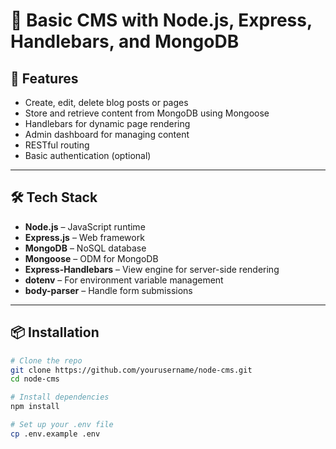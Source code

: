 # 📝 Basic CMS with Node.js, Express, Handlebars, and MongoDB

## 🚀 Features

- Create, edit, delete blog posts or pages
- Store and retrieve content from MongoDB using Mongoose
- Handlebars for dynamic page rendering
- Admin dashboard for managing content
- RESTful routing
- Basic authentication (optional)

---

## 🛠️ Tech Stack

- **Node.js** – JavaScript runtime
- **Express.js** – Web framework
- **MongoDB** – NoSQL database
- **Mongoose** – ODM for MongoDB
- **Express-Handlebars** – View engine for server-side rendering
- **dotenv** – For environment variable management
- **body-parser** – Handle form submissions

---
## 📦 Installation

```bash
# Clone the repo
git clone https://github.com/yourusername/node-cms.git
cd node-cms

# Install dependencies
npm install

# Set up your .env file
cp .env.example .env